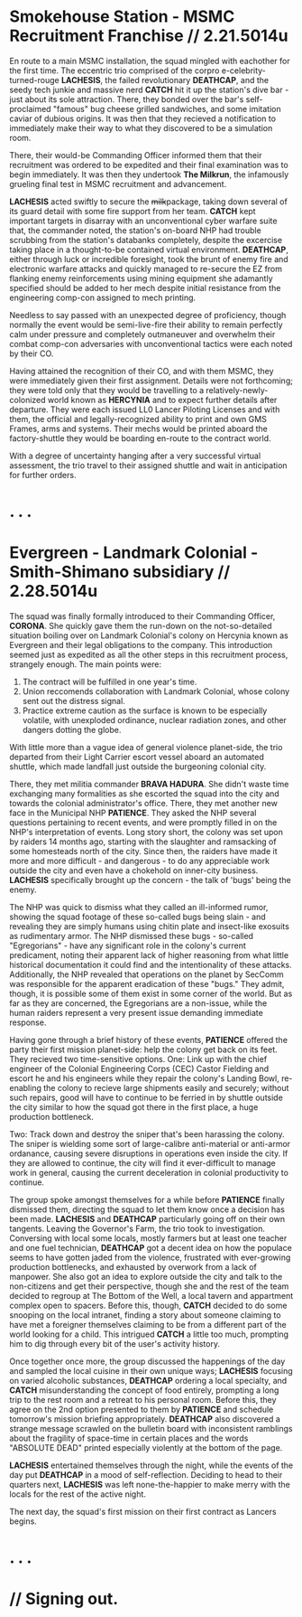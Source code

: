 # Smokehouse Station - MSMC Recruitment Franchise // 2.21.5014u

En route to a main MSMC installation, the squad mingled with eachother for the first time. The eccentric trio comprised of the corpro e-celebrity-turned-rouge **LACHESIS**, the failed revolutionary **DEATHCAP**, and the seedy tech junkie and massive nerd **CATCH** hit it up the station's dive bar - just about its sole attraction. There, they bonded over the bar's self-proclaimed "famous" bug cheese grilled sandwiches, and some imitation caviar of dubious origins. It was then that they recieved a notification to immediately make their way to what they discovered to be a simulation room.

There, their would-be Commanding Officer informed them that their recruitment was ordered to be expedited and their final examination was to begin immediately. It was then they undertook **The Milkrun**, the infamously grueling final test in MSMC recruitment and advancement.

**LACHESIS** acted swiftly to secure the ~~milk~~package, taking down several of its guard detail with some fire support from her team. **CATCH** kept important targets in disarray with an unconventional cyber warfare suite that, the commander noted, the station's on-board NHP had trouble scrubbing from the station's databanks completely, despite the excercise taking place in a thought-to-be contained virtual environment. **DEATHCAP**, either through luck or incredible foresight, took the brunt of enemy fire and electronic warfare attacks and quickly managed to re-secure the EZ from flanking enemy reinforcements using mining equipment she adamantly specified should be added to her mech despite initial resistance from the engineering comp-con assigned to mech printing.

Needless to say passed with an unexpected degree of proficiency, though normally the event would be semi-live-fire their ability to remain perfectly calm under pressure and completely outmaneuver and overwhelm their combat comp-con adversaries with unconventional tactics were each noted by their CO.

Having attained the recognition of their CO, and with them MSMC, they were immediately given their first assignment. Details were not forthcoming; they were told only that they would be travelling to a relatively-newly-colonized world known as **HERCYNIA** and to expect further details after departure. They were each issued LL0 Lancer Piloting Licenses and with them, the official and legally-recognized ability to print and own GMS Frames, arms and systems. Their mechs would be printed aboard the factory-shuttle they would be boarding en-route to the contract world.

With a degree of uncertainty hanging after a very successful virtual assessment, the trio travel to their assigned shuttle and wait in anticipation for further orders.

# . . .

# Evergreen - Landmark Colonial - Smith-Shimano subsidiary // 2.28.5014u

The squad was finally formally introduced to their Commanding Officer, **CORONA**. She quickly gave them the run-down on the not-so-detailed situation boiling over on Landmark Colonial's colony on Hercynia known as Evergreen and their legal obligations to the company. This introduction seemed just as expedited as all the other steps in this recruitment process, strangely enough. The main points were:

1. The contract will be fulfilled in one year's time.
2. Union reccomends collaboration with Landmark Colonial, whose colony sent out the distress signal.
3. Practice extreme caution as the surface is known to be especially volatile, with unexploded ordinance, nuclear radiation zones, and other dangers dotting the globe.

With little more than a vague idea of general violence planet-side, the trio departed from their Light Carrier escort vessel aboard an automated shuttle, which made landfall just outside the burgeoning colonial city.

There, they met militia commander **BRAVA HADURA**. She didn't waste time exchanging many formalities as she escorted the squad into the city and towards the colonial administrator's office. There, they met another new face in the Municipal NHP **PATIENCE**. They asked the NHP several questions pertaining to recent events, and were promptly filled in on the NHP's interpretation of events. Long story short, the colony was set upon by raiders 14 months ago, starting with the slaughter and ramsacking of some homesteads north of the city. Since then, the raiders have made it more and more difficult - and dangerous - to do any appreciable work outside the city and even have a chokehold on inner-city business. **LACHESIS** specifically brought up the concern - the talk of 'bugs' being the enemy.

The NHP was quick to dismiss what they called an ill-informed rumor, showing the squad footage of these so-called bugs being slain - and revealing they are simply humans using chitin plate and insect-like exosuits as rudimentary armor. The NHP dismissed these bugs - so-called "Egregorians" - have any significant role in the colony's current predicament, noting their apparent lack of higher reasoning from what little historical documentation it could find and the intentionality of these attacks. Additionally, the NHP revealed that operations on the planet by SecComm was responsible for the apparent eradication of these "bugs." They admit, though, it is possible some of them exist in some corner of the world. But as far as they are concerned, the Egregorians are a non-issue, while the human raiders represent a very present issue demanding immediate response.

Having gone through a brief history of these events, **PATIENCE** offered the party their first mission planet-side: help the colony get back on its feet. They recieved two time-sensitive options. One: Link up with the chief engineer of the Colonial Engineering Corps (CEC) Castor Fielding and escort he and his engineers while they repair the colony's Landing Bowl, re-enabling the colony to recieve large shipments easily and securely; without such repairs, good will have to continue to be ferried in by shuttle outside the city similar to how the squad got there in the first place, a huge production bottleneck.

Two: Track down and destroy the sniper that's been harassing the colony. The sniper is wielding some sort of large-calibre anti-material or anti-armor ordanance, causing severe disruptions in operations even inside the city. If they are allowed to continue, the city will find it ever-difficult to manage work in general, causing the current deceleration in colonial productivity to continue.

The group spoke amongst themselves for a while before **PATIENCE** finally dismissed them, directing the squad to let them know once a decision has been made. **LACHESIS** and **DEATHCAP** particularly going off on their own tangents. Leaving the Governor's Farm, the trio took to investigation. Conversing with local some locals, mostly farmers but at least one teacher and one fuel technician, **DEATHCAP** got a decent idea on how the populace seems to have gotten jaded from the violence, frustrated with ever-growing production bottlenecks, and exhausted by overwork from a lack of manpower. She also got an idea to explore outside the city and talk to the non-citizens and get their perspective, though she and the rest of the team decided to regroup at The Bottom of the Well, a local tavern and appartment complex open to spacers. Before this, though, **CATCH** decided to do some snooping on the local intranet, finding a story about someone claiming to have met a foreigner themselves claiming to be from a different part of the world looking for a child. This intrigued **CATCH** a little too much, prompting him to dig through every bit of the user's activity history.

Once together once more, the group discussed the happenings of the day and sampled the local cuisine in their own unique ways; **LACHESIS** focusing on varied alcoholic substances, **DEATHCAP** ordering a local specialty, and **CATCH** misunderstanding the concept of food entirely, prompting a long trip to the rest room and a retreat to his personal room. Before this, they agree on the 2nd option presented to them by **PATIENCE** and schedule tomorrow's mission briefing appropriately. **DEATHCAP** also discovered a strange message scrawled on the bulletin board with inconsistent ramblings about the fragility of space-time in certain places and the words "ABSOLUTE DEAD" printed especially violently at the bottom of the page.

**LACHESIS** entertained themselves through the night, while the events of the day put **DEATHCAP** in a mood of self-reflection. Deciding to head to their quarters next, **LACHESIS** was left none-the-happier to make merry with the locals for the rest of the active night.

The next day, the squad's first mission on their first contract as Lancers begins.

# . . .

# // Signing out.